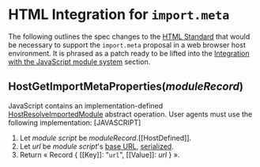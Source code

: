 # HTML Integration for `import.meta`

The following outlines the spec changes to the [HTML Standard](http://html.spec.whatwg.org/multipage/) that would be necessary to support the `import.meta` proposal in a web browser host environment. It is phrased as a patch ready to be lifted into the [Integration with the JavaScript module system](https://html.spec.whatwg.org/#integration-with-the-javascript-module-system) section.

## HostGetImportMetaProperties(_moduleRecord_)

JavaScript contains an implementation-defined [HostResolveImportedModule](https://domenic.github.io/proposal-import-meta/#sec-hostgetimportmetaproperties) abstract operation. User agents must use the following implementation: [JAVASCRIPT]

1. Let _module script_ be _moduleRecord_.[[HostDefined]].
1. Let _url_ be _module script_'s [base URL](https://html.spec.whatwg.org/#concept-module-script-base-url), [serialized](https://url.spec.whatwg.org/#concept-url-serializer).
1. Return « Record { [[Key]]: "`url`", [[Value]]: _url_ } ».
